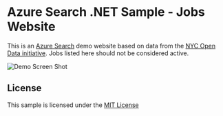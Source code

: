# Azure Search .NET Sample - Jobs Website
This is an <a href="http://azure.microsoft.com/en-us/services/search/">Azure Search</a> demo website based on data from the <a href="https://nycopendata.socrata.com/">NYC Open Data initiative</a>.  Jobs listed here should not be considered active.

![Demo Screen Shot](https://raw.githubusercontent.com/liamca/AzureSearchDemos/master/NYCJobs.NET/azure_search_jobs_demo.png)

## License
This sample is licensed under the [MIT License](http://opensource.org/licenses/MIT) 

